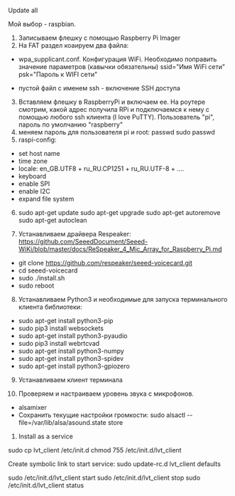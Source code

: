 Update all

Мой выбор - raspbian.
1. Записываем флешку с помощью Raspberry Pi Imager
2. На FAT раздел коаируем два файла:
  * wpa_supplicant.conf. Конфигурация WiFi. 
    Необходимо поправить значение параметров (кавычки обязательны)
    ssid="Имя WiFi сети"
    psk="Пароль к WIFI сети"

  * пустой файл с именем ssh - включение SSH доступа
3. Вставляем флешку в RaspberryPi и включаем ее. На роутере смотрим, какой адрес получила RPi 
   и подключаемся к нему с помощью любого ssh клиента (I love PuTTY). 
   Пользователь "pi", пароль по умолчанию "raspberry"
4. меняем пароль для пользователя pi и root:
   passwd
   sudo passwd
5. raspi-config:
 * set host name
 * time zone
 * locale: en_GB.UTF8 + ru_RU.CP1251 + ru_RU.UTF-8 + ....
 * keyboard
 * enable SPI
 * enable I2C
 * expand file system
6. sudo apt-get update
   sudo apt-get upgrade
   sudo apt-get autoremove
   sudo apt-get autoclean

7. Устанавливаем драйвера Respeaker: 
   https://github.com/SeeedDocument/Seeed-WiKi/blob/master/docs/ReSpeaker_4_Mic_Array_for_Raspberry_Pi.md
 * git clone https://github.com/respeaker/seeed-voicecard.git
 * cd seeed-voicecard
 * sudo ./install.sh
 * sudo reboot
  
8. Устанавливаем Python3 и необходимые для запуска терминального клиента библиотеки:

 * sudo apt-get install python3-pip
 * sudo pip3 install websockets
 * sudo apt-get install python3-pyaudio
 * sudo pip3 install webrtcvad
 * sudo apt-get install python3-numpy
 * sudo apt-get install python3-spidev
 * sudo apt-get install python3-gpiozero

9. Устанавливаем клиент терминала


9. Проверяем и настраиваем уровень звука с микрофонов.
 * alsamixer
 * Сохранить текущие настройки громкости:
   sudo alsactl --file=/var/lib/alsa/asound.state store



1. Install as a service

sudo cp lvt_client /etc/init.d
chmod 755 /etc/init.d/lvt_client

Create symbolic link to start service:
sudo update-rc.d lvt_client defaults


sudo /etc/init.d/lvt_client start
sudo /etc/init.d/lvt_client stop
sudo /etc/init.d/lvt_client status